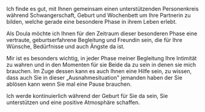 Ich finde es gut, mit Ihnen gemeinsam einen unterstützenden Personenkreis während Schwangerschaft, Geburt und Wochenbett um Ihre Partnerin zu bilden, welche gerade eine besondere Phase in ihrem Leben erlebt.

Als Doula möchte ich Ihnen für den Zeitraum dieser besonderen Phase eine vertraute, geburtserfahrene Begleitung und Freundin sein, die für Ihre Wünsche, Bedürfnisse und auch Ängste da ist.

Mir ist es besonders wichtig, in jeder Phase meiner Begleitung Ihre Intimität zu wahren und in den Momenten für sie Beide da zu sein in denen sie mich brauchen. Im Zuge dessen kann es auch Ihnen eine Hilfe sein, zu wissen, dass auch Sie in dieser „Ausnahmesituation" jemanden haben der Sie ablösen kann wenn Sie mal eine Pause brauchen.

Ich werde kontinuierlich während der Geburt für Sie da sein, Sie unterstützen und eine positive Atmosphäre schaffen.
